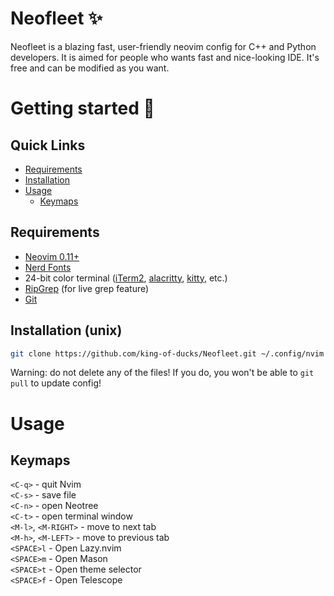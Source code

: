 # Neofleet ✨
Neofleet is a blazing fast, user-friendly neovim config for C++ and Python developers. It is aimed for people who wants fast and nice-looking IDE. It's free and can be modified as you want.

# Getting started 🚀
## Quick Links
* [Requirements](#requirements)<br>
* [Installation](#installation-unix)<br>
* [Usage](#usage)<br>
  * [Keymaps](#keymaps)

## Requirements
* [Neovim 0.11+](https://neovim.io/)
* [Nerd Fonts](https://nerdfonts.com)
* 24-bit color terminal ([iTerm2](https://iterm2.com), [alacritty](https://alacritty.org), [kitty](https://github.com/kovidgoyal/kitty), etc.)
* [RipGrep](https://github.com/BurntSushi/ripgrep) (for live grep feature)
* [Git](https://git-scm.com)

## Installation (unix)
```bash
git clone https://github.com/king-of-ducks/Neofleet.git ~/.config/nvim
```
Warning: do not delete any of the files! If you do, you won't be able to `git pull` to update config!
# Usage
## Keymaps
`<C-q>` - quit Nvim<br>
`<C-s>` - save file<br>
`<C-n>` - open Neotree<br>
`<C-t>` - open terminal window<br>
`<M-l>`, `<M-RIGHT>` - move to next tab<br>
`<M-h>`, `<M-LEFT>` - move to previous tab<br>
`<SPACE>l` - Open Lazy.nvim<br>
`<SPACE>m` - Open Mason<br>
`<SPACE>t` - Open theme selector<br>
`<SPACE>f` - Open Telescope<br>

